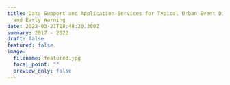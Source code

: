 ```yaml
---
title: Data Support and Application Services for Typical Urban Event Discovery
  and Early Warning
date: 2022-03-21T08:48:20.300Z
summary: 2017 - 2022
draft: false
featured: false
image:
  filename: featured.jpg
  focal_point: ""
  preview_only: false
---
```


